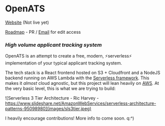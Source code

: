 # OpenATS

[Website](https://openats.app) (Not live yet)

[Roadmap](https://trello.com/b/iBMcfzJS/openats-kanban) - PR / [Email](mailto:contact@josevalerio.com) for edit access

### _High volume applicant tracking system_

OpenATS is an attempt to create a free, modern, ⚡serverless⚡ implementation of your typical applicant tracking system.

The tech stack is a React frontend hosted on S3 + Cloudfront and a NodeJS backend running on AWS Lambda with the [Serverless framework](https://www.serverless.com/). This makes it _almost_ cloud agnostic, but this project will lean heavily on [AWS](https://aws.amazon.com/). At the very basic level, this is what we are trying to build:

![Serverless 3 Tier Architecture - Ric Harvey - https://www.slideshare.net/AmazonWebServices/serverless-architecture-patterns-95098980](images/sls3tier.jpeg)

I heavily encourage contributions! More info to come soon. q:^)
